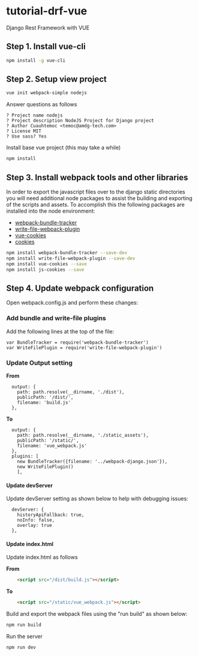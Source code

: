 # tutorial-drf-vue
Django Rest Framework with VUE 

## Step 1. Install vue-cli
```bash
npm install -g vue-cli
``` 

## Step 2. Setup view project
```bash
vue init webpack-simple nodejs
``` 
Answer questions as follows
```text
? Project name nodejs
? Project description NodeJS Project for Django project
? Author Cuauhtemoc <temoc@amdg-tech.com>
? License MIT
? Use sass? Yes
```
Install base vue project (this may take a while)
```bash
npm install
```

## Step 3. Install webpack tools and other libraries
In order to export the javascript files over to the django static 
directories you will need additional node packages to assist
the building and exporting of the scripts and assets.  To accomplish 
this the following packages are installed into the node environment:  

* [webpack-bundle-tracker](https://github.com/owais/webpack-bundle-tracker)
* [write-file-webpack-plugin](https://github.com/gajus/write-file-webpack-plugin)
* [vue-cookies](https://www.npmjs.com/package/vue-cookies)
* [cookies](https://github.com/js-cookie/js-cookie/)


```bash
npm install webpack-bundle-tracker --save-dev
npm install write-file-webpack-plugin --save-dev
npm install vue-cookies --save
npm install js-cookies --save
```

## Step 4. Update webpack configuration

Open webpack.config.js and perform these changes:

### Add bundle and write-file plugins
Add the following lines at the top of the file:

```vue
var BundleTracker = require('webpack-bundle-tracker')
var WriteFilePlugin = require('write-file-webpack-plugin')

```


### Update Output setting

**From**
```vue
  output: {
    path: path.resolve(__dirname, './dist'),
    publicPath: '/dist/',
    filename: 'build.js'
  },
```
**To**
```vue
  output: {
    path: path.resolve(__dirname, './static_assets'),
    publicPath: '/static/',
    filename: 'vue_webpack.js'
  },
  plugins: [
    new BundleTracker({filename: '../webpack-django.json'}),
    new WriteFilePlugin()
    ],  
```
#### Update devServer
Update devServer setting as shown below to help with debugging issues:

```vue
  devServer: {
    historyApiFallback: true,
    noInfo: false,
    overlay: true
  },
```

#### Update index.html
Update index.html as follows

**From**
```html
    <script src="/dist/build.js"></script>
```
**To**
```html
    <script src="/static/vue_webpack.js"></script>
```
Build and export the webpack files using the "run build" as shown below:
```bash
npm run build
```
Run the server
```bash
npm run dev
```

